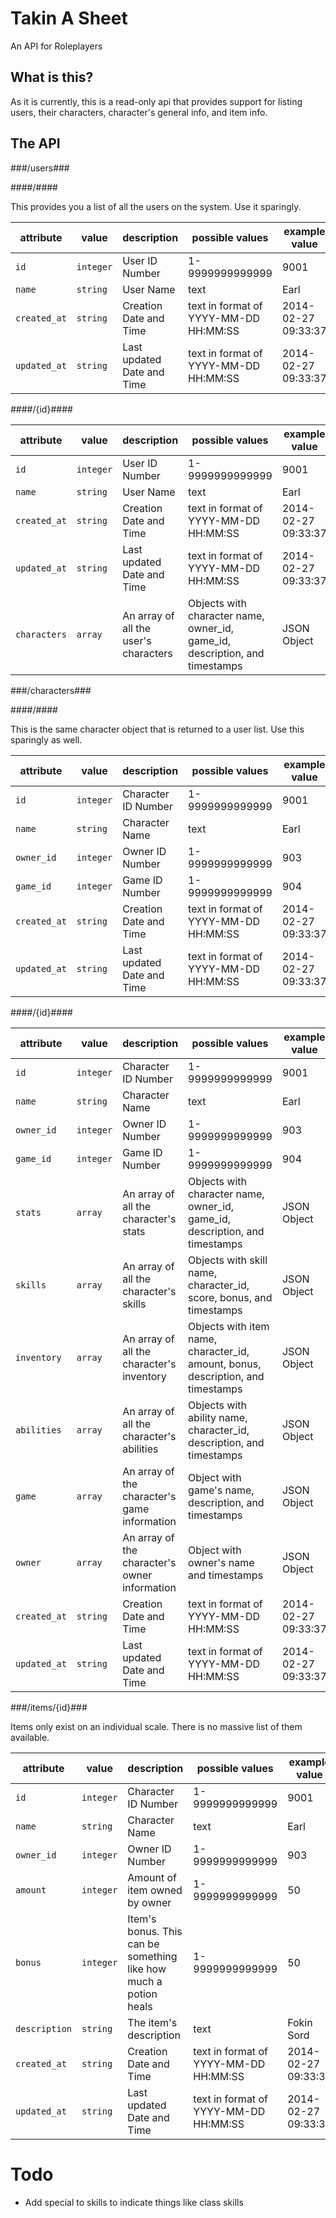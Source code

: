 Takin A Sheet
=============

An API for Roleplayers

What is this?
-------------

As it is currently, this is a read-only api that provides support for listing
users, their characters, character's general info, and item info.

The API 
--------

###/users###

####/####

This provides you a list of all the users on the system. Use it sparingly.

attribute    | value     | description                | possible values                       | example value
----------   | -------   | -------------              | -----------------                     | --------------
`id`         | `integer` | User ID Number             | 1-9999999999999                       | 9001
`name`       | `string`  | User Name                  | text                                  | Earl
`created_at` | `string`  | Creation Date and Time     | text in format of YYYY-MM-DD HH:MM:SS | 2014-02-27 09:33:37
`updated_at` | `string`  | Last updated Date and Time | text in format of YYYY-MM-DD HH:MM:SS | 2014-02-27 09:33:37

####/{id}####

attribute    | value     | description                           | possible values                                                             | example value
----------   | -------   | -------------                         | -----------------                                                           | --------------
`id`         | `integer` | User ID Number                        | 1-9999999999999                                                             | 9001
`name`       | `string`  | User Name                             | text                                                                        | Earl
`created_at` | `string`  | Creation Date and Time                | text in format of YYYY-MM-DD HH:MM:SS                                       | 2014-02-27 09:33:37
`updated_at` | `string`  | Last updated Date and Time            | text in format of YYYY-MM-DD HH:MM:SS                                       | 2014-02-27 09:33:37
`characters` | `array`   | An array of all the user's characters | Objects with character name, owner_id, game_id, description, and timestamps | JSON Object



###/characters###

####/####

This is the same character object that is returned to a user list.
Use this sparingly as well.

attribute    | value     | description                | possible values                       | example value
----------   | -------   | -------------              | -----------------                     | --------------
`id`         | `integer` | Character ID Number        | 1-9999999999999                       | 9001
`name`       | `string`  | Character Name             | text                                  | Earl
`owner_id`   | `integer` | Owner ID Number            | 1-9999999999999                       | 903
`game_id`    | `integer` | Game ID Number             | 1-9999999999999                       | 904
`created_at` | `string`  | Creation Date and Time     | text in format of YYYY-MM-DD HH:MM:SS | 2014-02-27 09:33:37
`updated_at` | `string`  | Last updated Date and Time | text in format of YYYY-MM-DD HH:MM:SS | 2014-02-27 09:33:37

####/{id}####

attribute    | value     | description                                   | possible values                                                                  | example value
----------   | -------   | -------------                                 | -----------------                                                                | --------------
`id`         | `integer` | Character ID Number                           | 1-9999999999999                                                                  | 9001
`name`       | `string`  | Character Name                                | text                                                                             | Earl
`owner_id`   | `integer` | Owner ID Number                               | 1-9999999999999                                                                  | 903
`game_id`    | `integer` | Game ID Number                                | 1-9999999999999                                                                  | 904
`stats`      | `array`   | An array of all the character's stats         | Objects with character name, owner_id, game_id, description, and timestamps      | JSON Object
`skills`     | `array`   | An array of all the character's skills        | Objects with skill name, character_id, score, bonus, and timestamps              | JSON Object
`inventory`  | `array`   | An array of all the character's inventory     | Objects with item name, character_id, amount, bonus, description, and timestamps | JSON Object
`abilities`  | `array`   | An array of all the character's abilities     | Objects with ability name, character_id, description, and timestamps             | JSON Object
`game`       | `array`   | An array of the character's game information  | Object with game's name, description, and timestamps                             | JSON Object
`owner`      | `array`   | An array of the character's owner information | Object with owner's name and timestamps                                          | JSON Object
`created_at` | `string`  | Creation Date and Time                        | text in format of YYYY-MM-DD HH:MM:SS                                            | 2014-02-27 09:33:37
`updated_at` | `string`  | Last updated Date and Time                    | text in format of YYYY-MM-DD HH:MM:SS                                            | 2014-02-27 09:33:37


###/items/{id}###

Items only exist on an individual scale. There is no massive list of them available.

attribute     | value     | description                                                      | possible values                       | example value
----------    | -------   | -------------                                                    | -----------------                     | --------------
`id`          | `integer` | Character ID Number                                              | 1-9999999999999                       | 9001
`name`        | `string`  | Character Name                                                   | text                                  | Earl
`owner_id`    | `integer` | Owner ID Number                                                  | 1-9999999999999                       | 903
`amount`      | `integer` | Amount of item owned by owner                                    | 1-9999999999999                       | 50
`bonus`       | `integer` | Item's bonus. This can be something like how much a potion heals | 1-9999999999999                       | 50
`description` | `string`  | The item's description                                           | text                                  | Fokin Sord
`created_at`  | `string`  | Creation Date and Time                                           | text in format of YYYY-MM-DD HH:MM:SS | 2014-02-27 09:33:37
`updated_at`  | `string`  | Last updated Date and Time                                       | text in format of YYYY-MM-DD HH:MM:SS | 2014-02-27 09:33:37

Todo
====

* Add special to skills to indicate things like class skills
